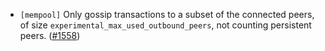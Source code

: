 - `[mempool]` Only gossip transactions to a subset of the connected peers,
of size `experimental_max_used_outbound_peers`, not counting persistent peers.
  ([\#1558](https://github.com/cometbft/cometbft/pull/1558))
